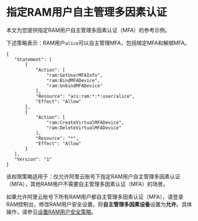 # 指定RAM用户自主管理多因素认证

本文为您提供指定RAM用户自主管理多因素认证（MFA）的参考示例。

下述策略表示：RAM用户`alice`可以自主管理MFA，包括绑定MFA和解绑MFA。

```
{
   "Statement": [
       {
           "Action": [
               "ram:GetUserMFAInfo",
               "ram:BindMFADevice",
               "ram:UnbindMFADevice"
           ],
           "Resource": "acs:ram:*:*:user/alice",
           "Effect": "Allow"
       },
       {
           "Action": [
               "ram:CreateVirtualMFADevice",
               "ram:DeleteVirtualMFADevice"
           ],
           "Resource": "*",
           "Effect": "Allow"
       }
   ],
   "Version": "1"
}
```

该权限策略适用于：仅允许阿里云账号下指定RAM用户自主管理多因素认证（MFA），其他RAM用户不需要自主管理多因素认证（MFA）的场景。

如果允许阿里云账号下所有RAM用户都自主管理多因素认证（MFA），请登录RAM控制台，修改RAM用户安全设置，将**自主管理多因素设备**设置为**允许**。具体操作，请参见[设置RAM用户安全策略](/cn.zh-CN/安全设置/基本安全设置/设置RAM用户安全策略.md)。

